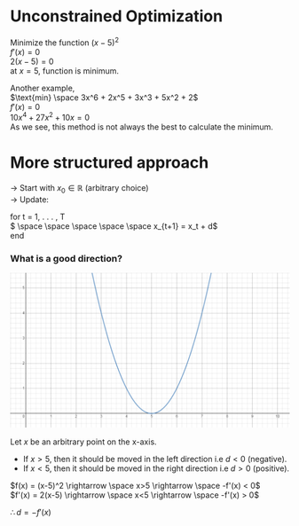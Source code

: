 # Unconstrained Optimization  
Minimize the function $(x-5)^2$  
$f'(x) = 0$  
$2(x-5) = 0$  
at $x = 5$, function is minimum.  

Another example,   
$\text{min} \space 3x^6 + 2x^5 + 3x^3 + 5x^2 + 2$  
$f'(x) = 0$  
$10x^4 + 27x^2  + 10x = 0$   
As we see, this method is not always the best to calculate the minimum.  

# More structured approach  
$\rightarrow$ Start with $x_0 \in \mathbb{R}$ (arbitrary choice)  
$\rightarrow$ Update:  

for t = 1, . . . , T  
   $ \space \space \space \space \space x_{t+1}  = x_t + d$   
end  

### What is a good direction?  
![/images/graph.png](./images/graph.png)  

Let $x$ be an arbitrary point on the x-axis.  
- If $x > 5$, then it should be moved in the left direction i.e $d < 0$ (negative).  
- If $x < 5$, then it should be moved in the right direction i.e $d > 0$ (positive).   

$f(x) = (x-5)^2 \rightarrow \space x>5 \rightarrow \space -f'(x) < 0$   
$f'(x) = 2(x-5) \rightarrow \space x<5 \rightarrow \space -f'(x) > 0$    

$\therefore d = -f'(x)$  